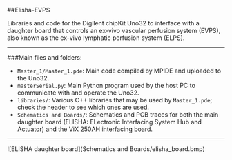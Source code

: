 ##Elisha-EVPS

Libraries and code for the Digilent chipKit Uno32 to interface with a daughter board that controls an ex-vivo vascular perfusion system (EVPS), also known as the ex-vivo lymphatic perfusion system (ELPS).

* * *

###Main files and folders:

 - `Master_1/Master_1.pde`: Main code compiled by MPIDE and uploaded to the Uno32.
 - `masterSerial.py`: Main Python program used by the host PC to communicate with and operate the Uno32.
 - `libraries/`: Various C++ libraries that may be used by `Master_1.pde`; check the header to see which ones are used.
 - `Schematics and Boards/`: Schematics and PCB traces for both the main daughter board (ELISHA: ELectronic Interfacing System Hub and Actuator) and the ViX 250AH interfacing board.
 
* * *

![ELISHA daughter board](Schematics and Boards/elisha_board.bmp)
